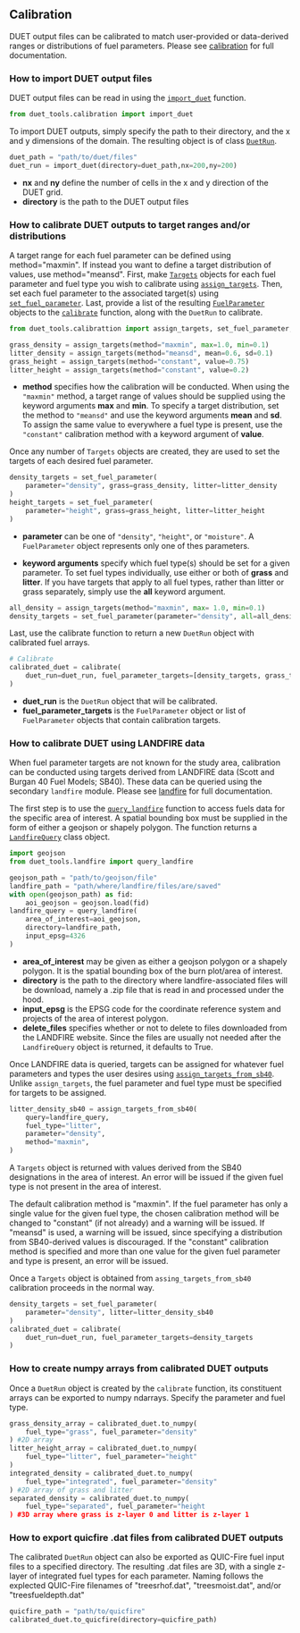 ## Calibration

DUET output files can be calibrated to match user-provided or data-derived ranges or distributions of fuel parameters. Please see [calibration](reference.md#duet_tools.calibration) for full documentation.

### How to import DUET output files

DUET output files can be read in using the [`import_duet`](reference.md#duet_tools.calibration.import_duet) function.

```python
from duet_tools.calibration import import_duet
```

To import DUET outputs, simply specify the path to their directory, and the x and y dimensions of the domain. The resulting object is of class [`DuetRun`](reference.md#duet_tools.calibration.DuetRun).

```python
duet_path = "path/to/duet/files"
duet_run = import_duet(directory=duet_path,nx=200,ny=200)
```

- **nx** and **ny** define the number of cells in the x and y direction of the DUET grid.
- **directory** is the path to the DUET output files

### How to calibrate DUET outputs to target ranges and/or distributions

A target range for each fuel parameter can be defined using method="maxmin". If instead you want to define a target distribution of values, use method="meansd".
First, make [`Targets`](reference.md#duet_tools.calibration.Targets) objects for each fuel parameter and fuel type you wish to calibrate using [`assign_targets`](reference.md#duet_tools.calibration.assign_targets). Then, set each fuel parameter to the associated target(s) using [`set_fuel_parameter`](reference.md#duet_tools.calibration.set_fuel_parameter). Last, provide a list of the resulting [`FuelParameter`](reference.md#duet_tools.calibration.FuelParameter) objects to the [`calibrate`](reference.md#duet_tools.calibration.calibrate) function, along with the `DuetRun` to calibrate.

```python
from duet_tools.calibrattion import assign_targets, set_fuel_parameter, calibrate

grass_density = assign_targets(method="maxmin", max=1.0, min=0.1)
litter_density = assign_targets(method="meansd", mean=0.6, sd=0.1)
grass_height = assign_targets(method="constant", value=0.75)
litter_height = assign_targets(method="constant", value=0.2)
```

- **method** specifies how the calibration will be conducted. When using the `"maxmin"` method, a target range of values should be supplied using the keyword arguments **max** and **min**. To specify a target distribution, set the method to `"meansd"` and use the keyword arguments **mean** and **sd**. To assign the same value to everywhere a fuel type is present, use the `"constant"` calibration method with a keyword argument of **value**. 

Once any number of `Targets` objects are created, they are used to set the targets of each desired fuel parameter.

```python
density_targets = set_fuel_parameter(
    parameter="density", grass=grass_density, litter=litter_density
)
height_targets = set_fuel_parameter(
    parameter="height", grass=grass_height, litter=litter_height
)
```
- **parameter** can be one of `"density"`, `"height"`, or `"moisture"`. A `FuelParameter` object represents only one of thes parameters.

- **keyword arguments** specify which fuel type(s) should be set for a given parameter. To set fuel types individually, use either or both of **grass** and **litter**. If you have targets that apply to all fuel types, rather than litter or grass separately, simply use the **all** keyword argument.

```python
all_density = assign_targets(method="maxmin", max= 1.0, min=0.1)
density_targets = set_fuel_parameter(parameter="density", all=all_density)
```

Last, use the calibrate function to return a new `DuetRun` object with calibrated fuel arrays.

```python
# Calibrate
calibrated_duet = calibrate(
    duet_run=duet_run, fuel_parameter_targets=[density_targets, grass_targets]
)
```

- **duet_run** is the `DuetRun` object that will be calibrated.
- **fuel_parameter_targets** is the `FuelParameter` object or list of `FuelParameter` objects that contain calibration targets.

### How to calibrate DUET using LANDFIRE data

When fuel parameter targets are not known for the study area, calibration can be conducted using targets derived from LANDFIRE data (Scott and Burgan 40 Fuel Models; SB40). These data can be queried using the secondary `landfire` module. Please see [landfire](reference.md#duet_tools.landfire) for full documentation.

The first step is to use the [`query_landfire`](reference.md#duet_tools.landfire.query_landfire) function to access fuels data for the specific area of interest. A spatial bounding box must be supplied in the form of either a geojson or shapely polygon. The function returns a [`LandfireQuery`](reference.md#duet_tools.landfire.LandfireQuery) class object.

```python
import geojson
from duet_tools.landfire import query_landfire

geojson_path = "path/to/geojson/file"
landfire_path = "path/where/landfire/files/are/saved"
with open(geojson_path) as fid:
    aoi_geojson = geojson.load(fid)
landfire_query = query_landfire(
    area_of_interest=aoi_geojson, 
    directory=landfire_path, 
    input_epsg=4326
)
```

- **area_of_interest** may be given as either a geojson polygon or a shapely polygon. It is the spatial bounding box of the burn plot/area of interest.
- **directory** is the path to the directory where landfire-associated files will be download, namely a .zip file that is read in and processed under the hood.
- **input_epsg** is the EPSG code for the coordinate reference system and projects of the area of interest polygon. 
- **delete_files** specifies whether or not to delete to files downloaded from the LANDFIRE website. Since the files are usually not needed after the `LandfireQuery` object is returned, it defaults to True.

Once LANDFIRE data is queried, targets can be assigned for whatever fuel parameters and types the user desires using [`assign_targets_from_sb40`](reference.md#duet_tools.calibration.assign_targets_from_sb40). Unlike `assign_targets`, the fuel parameter and fuel type must be specified for targets to be assigned.

```python
litter_density_sb40 = assign_targets_from_sb40(
    query=landfire_query,
    fuel_type="litter",
    parameter="density",
    method="maxmin",
)
```

A `Targets` object is returned with values derived from the SB40 designations in the area of interest. An error will be issued if the given fuel type is not present in the area of interest.

The default calibration method is "maxmin". If the fuel parameter has only a single value for the given fuel type, the chosen calibration method will be changed to "constant" (if not already) and a warning will be issued. If "meansd" is used, a warning will be issued, since specifying a distribution from SB40-derived values is discouraged. If the "constant" calibration method is specified and more than one value for the given fuel parameter and type is present, an error will be issued. 

Once a `Targets` object is obtained from `assing_targets_from_sb40` calibration proceeds in the normal way.

```python
density_targets = set_fuel_parameter(
    parameter="density", litter=litter_density_sb40
)
calibrated_duet = calibrate(
    duet_run=duet_run, fuel_parameter_targets=density_targets
)
```

### How to create numpy arrays from calibrated DUET outputs

Once a `DuetRun` object is created by the `calibrate` function, its constituent arrays can be exported to numpy ndarrays. Specify the parameter and fuel type.

```python
grass_density_array = calibrated_duet.to_numpy(
    fuel_type="grass", fuel_parameter="density"
) #2D array
litter_height_array = calibrated_duet.to_numpy(
    fuel_type="litter", fuel_parameter="height"
)
integrated_density = calibrated_duet.to_numpy(
    fuel_type="integrated", fuel_parameter="density"
) #2D array of grass and litter
separated_density = calibrated_duet.to_numpy(
    fuel_type="separated", fuel_parameter="height
) #3D array where grass is z-layer 0 and litter is z-layer 1
```

### How to export quicfire .dat files from calibrated DUET outputs

The calibrated `DuetRun` object can also be exported as QUIC-Fire fuel input files to a specified directory. The resulting .dat files are 3D, with a single z-layer of integrated fuel types for each parameter. Naming follows the explected QUIC-Fire filenames of "treesrhof.dat", "treesmoist.dat", and/or "treesfueldepth.dat"

```python
quicfire_path = "path/to/quicfire"
calibrated_duet.to_quicfire(directory=quicfire_path)
```